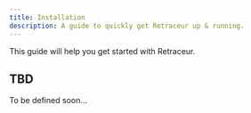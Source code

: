 ```yaml
---
title: Installation
description: A guide to quickly get Retraceur up & running.
---
```


This guide will help you get started with Retraceur.

## TBD

To be defined soon...